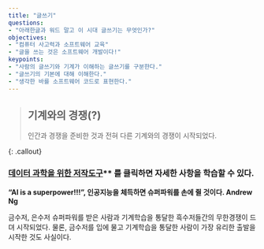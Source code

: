 ```yaml
---
title: "글쓰기"
questions:
- "아래한글과 워드 말고 이 시대 글쓰기는 무엇인가?"
objectives:
- "컴퓨터 사고력과 소프트웨어 교육"
- "글을 쓰는 것은 소프트웨어 개발이다!"
keypoints:
- "사람의 글쓰기와 기계가 이해하는 글쓰기를 구분한다."
- "글쓰기의 기본에 대해 이해한다."
- "생각한 바를 소프트웨어 코드로 표현한다."
---
```


> ## 기계와의 경쟁(?)
>
> 인간과 경쟁을 준비한 것과 전혀 다른 기계와의 경쟁이 시작되었다. 
> 
{: .callout}


### [**데이터 과학을 위한 저작도구**](https://statkclee.github.io/ds-authoring/)** 를 클릭하면 자세한 사항을 학습할 수 있다.


**“AI is a superpower!!!”, 인공지능을 체득하면 슈퍼파워를 손에 쥘 것이다. Andrew Ng**

금수저, 은수저 슈퍼파워를 받은 사람과 기계학습을 통달한 흑수저들간의 무한경쟁이 드뎌 시작되었다. 
물론, 금수저를 입에 물고 기계학습을 통달한 사람이 가장 유리한 출발을 시작한 것도 사실이다.


